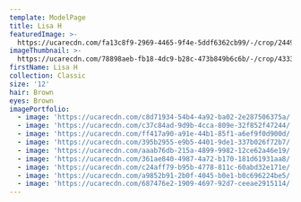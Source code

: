 ```yaml
---
template: ModelPage
title: Lisa H
featuredImage: >-
  https://ucarecdn.com/fa13c8f9-2969-4465-9f4e-5ddf6362cb99/-/crop/2449x1284/0,7/-/preview/
imageThumbnail: >-
  https://ucarecdn.com/78898aeb-fb18-4dc9-b28c-473b849b6c6b/-/crop/4333x5846/416,0/-/preview/
firstName: Lisa H
collection: Classic
size: '12'
hair: Brown
eyes: Brown
imagePortfolio:
  - image: 'https://ucarecdn.com/c8d71934-54b4-4a92-ba02-2e287506375a/'
  - image: 'https://ucarecdn.com/c37c84ad-9d9b-4cca-809e-32f852f47244/'
  - image: 'https://ucarecdn.com/ff417a90-a91e-44b1-85f1-a6ef9f0d900d/'
  - image: 'https://ucarecdn.com/395b2955-e9b5-4401-9de1-337b026f72b7/'
  - image: 'https://ucarecdn.com/aaab76db-215a-4899-9982-12ce62a46e19/'
  - image: 'https://ucarecdn.com/361ae840-4987-4a72-b170-181d61931aa8/'
  - image: 'https://ucarecdn.com/c24aff79-b95b-4778-811c-60abd32e171e/'
  - image: 'https://ucarecdn.com/a9852b91-2b0f-4045-b0e1-b0c696224be5/'
  - image: 'https://ucarecdn.com/687476e2-1909-4697-92d7-ceeae2915114/'
---
```


